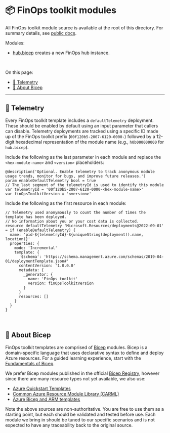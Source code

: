 # 📦 FinOps toolkit modules

All FinOps toolkit module source is available at the root of this directory. For summary details, see [public docs](../../../../docs/templates/modules).

Modules:

- [hub.bicep](./hub.bicep) creates a new FinOps hub instance.

<br>

On this page:

- [🧮 Telemetry](#-telemetry)
- [🍎 About Bicep](#-about-bicep)

---

## 🧮 Telemetry

Every FinOps toolkit template includes a `defaultTelemetry` deployment. These should be enabled by default using an input parameter that callers can disable. Telemetry deployments are tracked using a specific ID made up of the FinOps toolkit prefix (`00f120b5-2007-6120-0000-`) followed by a 12-digit hexadecimal representation of the module name (e.g., `h0b000000000` for `hub.bicep`).

Include the following as the last parameter in each module and replace the `<hex-module-name>` and `<version>` placeholders:

```bicep
@description('Optional. Enable telemetry to track anonymous module usage trends, monitor for bugs, and improve future releases.')
param enableDefaultTelemetry bool = true
// The last segment of the telemetryId is used to identify this module
var telemetryId = '00f120b5-2007-6120-0000-<hex-module-name>'
var finOpsToolkitVersion = '<version>'
```

Include the following as the first resource in each module:

```bicep
// Telemetry used anonymously to count the number of times the template has been deployed.
// No information about you or your cost data is collected.
resource defaultTelemetry 'Microsoft.Resources/deployments@2022-09-01' = if (enableDefaultTelemetry) {
  name: 'pid-${telemetryId}-${uniqueString(deployment().name, location)}'
  properties: {
    mode: 'Incremental'
    template: {
      '$schema': 'https://schema.management.azure.com/schemas/2019-04-01/deploymentTemplate.json#'
      contentVersion: '1.0.0.0'
      metadata: {
        _generator: {
          name: 'FinOps toolkit'
          version: finOpsToolkitVersion
        }
      }
      resources: []
    }
  }
}
```

<!--
INTERNAL ONLY: To view deployments, query ARMProd:

```kql
Deployments
| where deploymentName startswith 'pid-00f120b5-2007-6120-'
    or generatorName == 'FinOps toolkit'
```
-->

<br>

## 🍎 About Bicep

FinOps toolkit templates are comprised of [Bicep](https://learn.microsoft.com/azure/azure-resource-manager/bicep) modules. Bicep is a domain-specific language that uses declarative syntax to define and deploy Azure resources. For a guided learning experience, start with the [Fundamentals of Bicep](https://learn.microsoft.com/training/paths/fundamentals-bicep/).

We prefer Bicep modules published in the official [Bicep Registry](https://github.com/Azure/bicep-registry-modules), however since there are many resource types not yet available, we also use:

- [Azure Quickstart Templates](https://github.com/Azure/azure-quickstart-templates)
- [Common Azure Resource Module Library (CARML)](https://github.com/Azure/ResourceModules)
- [Azure Bicep and ARM templates](https://learn.microsoft.com/azure/templates)

Note the above sources are non-authoritative. You are free to use them as a starting point, but each should be validated and tested before use. Each module we bring in should be tuned to our specific scenarios and is not expected to have any traceability back to the original source.
